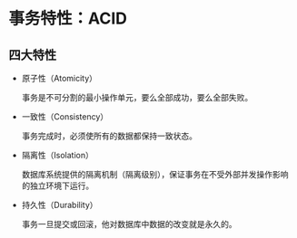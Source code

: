 # 事务特性：ACID

## 四大特性

- 原子性（Atomicity）

  事务是不可分割的最小操作单元，要么全部成功，要么全部失败。

- 一致性（Consistency）

  事务完成时，必须使所有的数据都保持一致状态。

- 隔离性（Isolation）

  数据库系统提供的隔离机制（隔离级别），保证事务在不受外部并发操作影响的独立环境下运行。

- 持久性（Durability）

  事务一旦提交或回滚，他对数据库中数据的改变就是永久的。
